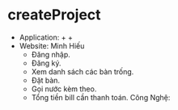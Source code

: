# createProject

- Application:
  +
  +
- Website: Minh Hiếu
  + Đăng nhập.
  + Đăng ký.
  + Xem danh sách các bàn trống.
  + Đặt bàn.
  + Gọi nước kèm theo.
  + Tổng tiền bill cần thanh toán.
    Công Nghệ: 
